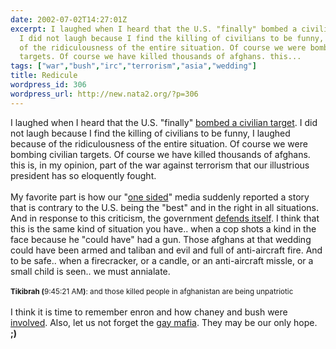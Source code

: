 ```yaml
---
date: 2002-07-02T14:27:01Z
excerpt: I laughed when I heard that the U.S. "finally" bombed a civilian target.
  I did not laugh because I find the killing of civilians to be funny, I laughed because
  of the ridiculousness of the entire situation. Of course we were bombing civilian
  targets. Of course we have killed thousands of afghans. this...
tags: ["war","bush","irc","terrorism","asia","wedding"]
title: Redicule
wordpress_id: 306
wordpress_url: http://new.nata2.org/?p=306
---
```


I laughed when I heard that the U.S. "finally" <a href="http://www.cnn.com/2002/WORLD/asiapcf/central/07/02/afghanistan.bombing/index.html">bombed a civilian target</a>. I did not laugh because I find the killing of civilians to be funny, I laughed because of the ridiculousness of the entire situation. Of course we were bombing civilian targets. Of course we have killed thousands of afghans. this is, in my opinion, part of the war against terrorism that our illustrious president has so eloquently fought. <br/><br/>My favorite part is how our "<a href="http://www.honestreporting.com/">one sided</a>" media suddenly reported a story that is contrary to the U.S. being the "best" and in the right in all situations. And in response to this criticism, the government <a href="http://www.washingtonpost.com/wp-dyn/articles/A9534-2002Jul1.html">defends itself</a>. I think that this is the same kind of situation you have.. when a cop shots a kind in the face because he "could have" had a gun. Those afghans at that wedding could have been armed and taliban and evil and full of anti-aircraft fire. And to be safe.. when a firecracker, or a candle, or an anti-aircraft missle, or a small child is seen.. we must annialate.<br/><br/><small><b>Tikibrah (</b>9:45:21 AM<b>)</b>: and those killed people in afghanistan are being unpatriotic</small><br/><br/>
I think it is time to remember enron and how chaney and bush were <a href="http://rense.com/general26/dontkn.htm">involved</a>. Also, let us not forget the <a href="http://channels.netscape.com/ns/news/ns/story.jsp?floc=FF-PLS-PLS&id=403628696&dt=20020702061000&w=RTR&coview=">gay mafia</a>. They may be our only hope. <b>;)</b>
